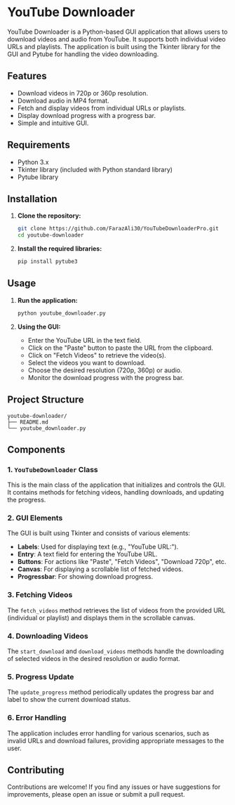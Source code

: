 # YouTube Downloader

YouTube Downloader is a Python-based GUI application that allows users to download videos and audio from YouTube. It supports both individual video URLs and playlists. The application is built using the Tkinter library for the GUI and Pytube for handling the video downloading.

## Features

- Download videos in 720p or 360p resolution.
- Download audio in MP4 format.
- Fetch and display videos from individual URLs or playlists.
- Display download progress with a progress bar.
- Simple and intuitive GUI.

## Requirements

- Python 3.x
- Tkinter library (included with Python standard library)
- Pytube library

## Installation

1. **Clone the repository:**

    ```bash
    git clone https://github.com/FarazAli30/YouTubeDownloaderPro.git
    cd youtube-downloader
    ```

2. **Install the required libraries:**

    ```bash
    pip install pytube3
    ```

## Usage

1. **Run the application:**

    ```bash
    python youtube_downloader.py
    ```

2. **Using the GUI:**
   - Enter the YouTube URL in the text field.
   - Click on the "Paste" button to paste the URL from the clipboard.
   - Click on "Fetch Videos" to retrieve the video(s).
   - Select the videos you want to download.
   - Choose the desired resolution (720p, 360p) or audio.
   - Monitor the download progress with the progress bar.

## Project Structure

```plaintext
youtube-downloader/
├── README.md
└── youtube_downloader.py
```


## Components

### 1. `YouTubeDownloader` Class

This is the main class of the application that initializes and controls the GUI. It contains methods for fetching videos, handling downloads, and updating the progress.

### 2. GUI Elements

The GUI is built using Tkinter and consists of various elements:
- **Labels**: Used for displaying text (e.g., "YouTube URL:").
- **Entry**: A text field for entering the YouTube URL.
- **Buttons**: For actions like "Paste", "Fetch Videos", "Download 720p", etc.
- **Canvas**: For displaying a scrollable list of fetched videos.
- **Progressbar**: For showing download progress.

### 3. Fetching Videos

The `fetch_videos` method retrieves the list of videos from the provided URL (individual or playlist) and displays them in the scrollable canvas.

### 4. Downloading Videos

The `start_download` and `download_videos` methods handle the downloading of selected videos in the desired resolution or audio format.

### 5. Progress Update

The `update_progress` method periodically updates the progress bar and label to show the current download status.

### 6. Error Handling

The application includes error handling for various scenarios, such as invalid URLs and download failures, providing appropriate messages to the user.

## Contributing

Contributions are welcome! If you find any issues or have suggestions for improvements, please open an issue or submit a pull request.

